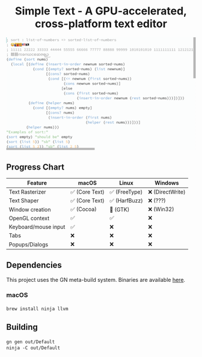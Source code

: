 <h1 align="center">Simple Text - A GPU-accelerated, cross-platform text editor</h1>

<p align="center">
  <img alt="Simple Text - A GPU-accelerated, cross-platform text editor"
       src="docs/simple-text.png">
</p>

## Progress Chart

| Feature              | macOS          | Linux         | Windows          |
| -------------------- | -------------- | ------------- | ---------------- |
| Text Rasterizer      | ✅ (Core Text) | ✅ (FreeType) | ❌ (DirectWrite) |
| Text Shaper          | ✅ (Core Text) | ✅ (HarfBuzz) | ❌ (???)         |
| Window creation      | ✅ (Cocoa)     | 🚧 (GTK)      | ❌ (Win32)       |
| OpenGL context       | ✅             | ✅            | ❌               |
| Keyboard/mouse input | ✅             | ❌            | ❌               |
| Tabs                 | ❌             | ❌            | ❌               |
| Popups/Dialogs       | ❌             | ❌            | ❌               |

## Dependencies

This project uses the GN meta-build system. Binaries are available [here](https://gn.googlesource.com/gn#getting-a-binary).

### macOS

`brew install ninja llvm`

## Building

```
gn gen out/Default
ninja -C out/Default
```
